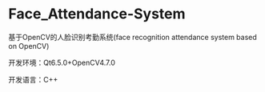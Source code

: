 # Face_Attendance-System
基于OpenCV的人脸识别考勤系统(face recognition attendance system based on OpenCV)

开发环境：Qt6.5.0+OpenCV4.7.0

开发语言：C++

